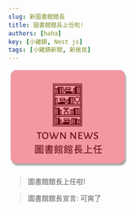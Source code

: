 ```yaml
---
slug: 新圖書館館長
title: 圖書館館長上任啦!
authors: [haha]
key: [小雞鎮, Nest js]
tags: [小雞鎮新聞, 新居民]
---
```


![封面](./book.png)

> 圖書館館長上任啦!

<!-- truncate -->

> 圖書館館長宣言: 可爽了
